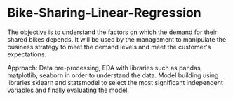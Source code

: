 # Bike-Sharing-Linear-Regression
The objective is to understand the factors on which the demand for their shared bikes depends. It will be used by the management to manipulate the business strategy to meet the demand levels and meet the customer's expectations.


Approach: Data pre-processing, EDA with libraries such as pandas, matplotlib, seaborn in order to understand the data. Model building using libraries sklearn and statsmodel to select the most significant independent variables and finally evaluating the model.

